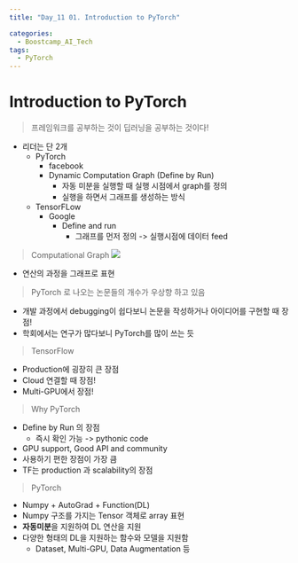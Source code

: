 ```yaml
---
title: "Day_11 01. Introduction to PyTorch"

categories:
  - Boostcamp_AI_Tech
tags:
  - PyTorch
--- 
```


# Introduction to PyTorch

> 프레임워크를 공부하는 것이 딥러닝을 공부하는 것이다!

- 리더는 단 2개
  - PyTorch
    - facebook
    - Dynamic Computation Graph (Define by Run)
      - 자동 미분을 실행할 때 실행 시점에서 graph를 정의
      - 실행을 하면서 그래프를 생성하는 방식
  - TensorFLow
    - Google
      - Define and run
        - 그래프를 먼저 정의 -> 실행시점에 데이터 feed

> Computational Graph
    ![]({{site.url}}/assets/images/2021-08-17-09-41-51.png)

- 연산의 과정을 그래프로 표현

> PyTorch 로 나오는 논문들의 개수가 우상향 하고 있음

- 개발 과정에서 debugging이 쉽다보니 논문을 작성하거나 아이디어를 구현할 때 장점!
- 학회에서는 연구가 많다보니 PyTorch를 많이 쓰는 듯

> TensorFlow

- Production에 굉장히 큰 장점
- Cloud 연결할 때 장점!
- Multi-GPU에서 장점!

> Why PyTorch

- Define by Run 의 장점
  - 즉시 확인 가능 -> pythonic code
- GPU support, Good API and community
- 사용하기 편한 장점이 가장 큼
- TF는 production 과 scalability의 장점

> PyTorch

- Numpy + AutoGrad + Function(DL)
- Numpy 구조를 가지는 Tensor 객체로 array 표현
- **자동미분**을 지원하여 DL 연산을 지원
- 다양한 형태의 DL을 지원하는 함수와 모델을 지원함
  - Dataset, Multi-GPU, Data Augmentation 등




